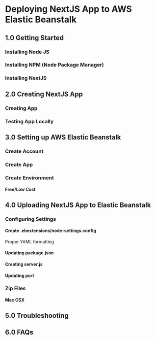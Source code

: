 # Deploying NextJS App to AWS Elastic Beanstalk
## 1.0 Getting Started
### Installing Node JS
### Installing NPM (Node Package Manager)
### Installing NextJS
## 2.0 Creating NextJS App
### Creating App
### Testing App Locally
## 3.0 Setting up AWS Elastic Beanstalk
### Create Account
### Create App
### Create Environment
#### Free/Low Cost
## 4.0 Uploading NextJS App to Elastic Beanstalk
### Configuring Settings
#### Create .ebextensions/node-settings.config
Proper YAML formatting
#### Updating package.json
#### Creating server.js
#### Updating port
### Zip Files
#### Mac OSX
## 5.0 Troubleshooting
## 6.0 FAQs


